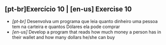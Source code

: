 ## [pt-br]Exercício 10 | [en-us] Exercise 10

* _[pt-br]_ Desenvolva um programa que leia quanto dinheiro uma pessoa tem na carteira e quantos Dólares ela pode comprar
* _[en-us]_ Develop a program that reads how much money a person has in their wallet and how many dollars he/she can buy